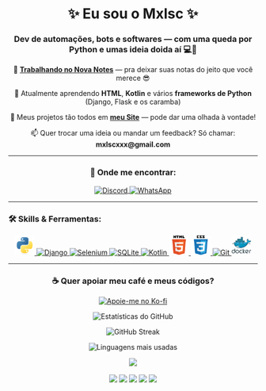 <h1 align="center">✨ Eu sou o Mxlsc ✨</h1>
<h3 align="center">Dev de automações, bots e softwares — com uma queda por Python e umas ideia doida aí 💻🐍</h3>

<div align="center">
  <p>
    🚧 <a href="https://github.com/Mxlsc-XXX/NovaNotes.github.io" target="_blank"><strong>Trabalhando no Nova Notes</strong></a> — pra deixar suas notas do jeito que você merece 😎
  </p>
  <p>
    🌱 Atualmente aprendendo <strong>HTML</strong>, <strong>Kotlin</strong> e vários <strong>frameworks de Python</strong> (Django, Flask e os caramba)
  </p>
  <p>
    📂 Meus projetos tão todos em <a href="https://mxlsc-xxx.github.io/Mxlsc.github.io" target="_blank"><strong>meu Site</strong></a> — pode dar uma olhada à vontade!
  </p>
  <p>
    📫 Quer trocar uma ideia ou mandar um feedback? Só chamar: <strong>mxlscxxx@gmail.com</strong>
  </p>
</div>

---

<h3 align="center">📱 Onde me encontrar:</h3>
<p align="center">
  <a href="https://discordapp.com/users/586608984560238595" target="_blank">
    <img align="center" src="https://raw.githubusercontent.com/rahuldkjain/github-profile-readme-generator/master/src/images/icons/Social/discord.svg" alt="Discord" height="30" width="40" />
  </a>
  <a href="https://wa.me/+5513974140538" target="_blank">
    <img align="center" src="https://raw.githubusercontent.com/rahuldkjain/github-profile-readme-generator/master/src/images/icons/Social/whatsapp.svg" alt="WhatsApp" height="30" width="40" />
  </a>
</p>

---

<h3 align="left">🛠️ Skills & Ferramentas:</h3>
<p align="center">
  <a href="https://www.python.org" target="_blank" rel="noreferrer">
    <img src="https://raw.githubusercontent.com/devicons/devicon/master/icons/python/python-original.svg" alt="Python" width="40" height="40"/>
  </a>
  <a href="https://www.djangoproject.com/" target="_blank" rel="noreferrer">
    <img src="https://cdn.worldvectorlogo.com/logos/django.svg" alt="Django" width="40" height="40"/>
  </a>
  <a href="https://www.selenium.dev" target="_blank" rel="noreferrer">
    <img src="https://raw.githubusercontent.com/detain/svg-logos/780f25886640cef088af994181646db2f6b1a3f8/svg/selenium-logo.svg" alt="Selenium" width="40" height="40"/>
  </a>
  <a href="https://www.sqlite.org/" target="_blank" rel="noreferrer">
    <img src="https://www.vectorlogo.zone/logos/sqlite/sqlite-icon.svg" alt="SQLite" width="40" height="40"/>
  </a>
  <a href="https://kotlinlang.org" target="_blank" rel="noreferrer">
    <img src="https://www.vectorlogo.zone/logos/kotlinlang/kotlinlang-icon.svg" alt="Kotlin" width="40" height="40"/>
  </a>
  <a href="https://www.w3.org/html/" target="_blank" rel="noreferrer">
    <img src="https://raw.githubusercontent.com/devicons/devicon/master/icons/html5/html5-original-wordmark.svg" alt="HTML5" width="40" height="40"/>
  </a>
  <a href="https://www.w3schools.com/css/" target="_blank" rel="noreferrer">
    <img src="https://raw.githubusercontent.com/devicons/devicon/master/icons/css3/css3-original-wordmark.svg" alt="CSS3" width="40" height="40"/>
  </a>
  <a href="https://git-scm.com/" target="_blank" rel="noreferrer">
    <img src="https://www.vectorlogo.zone/logos/git-scm/git-scm-icon.svg" alt="Git" width="40" height="40"/>
  </a>
  <a href="https://www.docker.com/" target="_blank" rel="noreferrer">
    <img src="https://raw.githubusercontent.com/devicons/devicon/master/icons/docker/docker-original-wordmark.svg" alt="Docker" width="40" height="40"/>
  </a>
</p>

---

<h3 align="center"">☕ Quer apoiar meu café e meus códigos?</h3>
<p align="center">
  <a href="https://ko-fi.com/mxlscxxx" target="_blank">
    <img src="https://cdn.ko-fi.com/cdn/kofi3.png?v=3" height="50" width="210" alt="Apoie-me no Ko-fi" />
  </a>
</p>

<p align="center">
  <img src="https://github-readme-stats.vercel.app/api?username=Mxlsc-XXX&show_icons=true&theme=radical" alt="Estatísticas do GitHub"/>
</p>
<p align="center">
  <img src="https://github-readme-streak-stats.herokuapp.com/?user=Mxlsc-XXX&theme=radical" alt="GitHub Streak"/>
</p>
<p align="center">
  <img src="https://github-readme-stats.vercel.app/api/top-langs/?username=Mxlsc-XXX&layout=compact&theme=radical" alt="Linguagens mais usadas"/>
</p>

<p align="center">
  <img src="https://github.com/Mxlsc-XXX/Mxlsc-XXX/blob/output/github-contribution-grid-snake.svg" />
</p>

<p align="center">
  <img src="https://img.shields.io/badge/Python-3776AB?style=for-the-badge&logo=python&logoColor=white"/>
  <img src="https://img.shields.io/badge/HTML5-E34F26?style=for-the-badge&logo=html5&logoColor=white"/>
  <img src="https://img.shields.io/badge/Kotlin-0095D5?style=for-the-badge&logo=kotlin&logoColor=white"/>
  <img src="https://img.shields.io/badge/Selenium-43B02A?style=for-the-badge&logo=selenium&logoColor=white"/>
  <img src="https://img.shields.io/badge/Django-092E20?style=for-the-badge&logo=django&logoColor=white"/>
</p>
